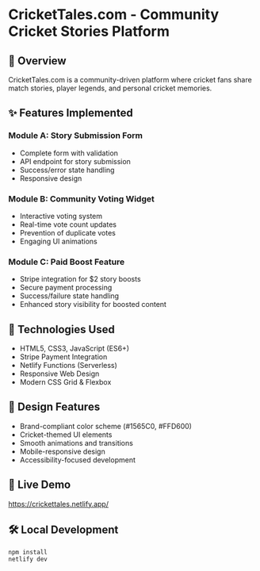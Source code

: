# CricketTales.com - Community Cricket Stories Platform

## 🏏 Overview
CricketTales.com is a community-driven platform where cricket fans share match stories, player legends, and personal cricket memories.

## ✨ Features Implemented

### Module A: Story Submission Form
- Complete form with validation
- API endpoint for story submission
- Success/error state handling
- Responsive design

### Module B: Community Voting Widget
- Interactive voting system
- Real-time vote count updates
- Prevention of duplicate votes
- Engaging UI animations

### Module C: Paid Boost Feature
- Stripe integration for $2 story boosts
- Secure payment processing
- Success/failure state handling
- Enhanced story visibility for boosted content

## 🚀 Technologies Used
- HTML5, CSS3, JavaScript (ES6+)
- Stripe Payment Integration
- Netlify Functions (Serverless)
- Responsive Web Design
- Modern CSS Grid & Flexbox

## 🎨 Design Features
- Brand-compliant color scheme (#1565C0, #FFD600)
- Cricket-themed UI elements
- Smooth animations and transitions
- Mobile-responsive design
- Accessibility-focused development

## 📱 Live Demo
https://crickettales.netlify.app/

## 🛠️ Local Development
```bash
npm install
netlify dev